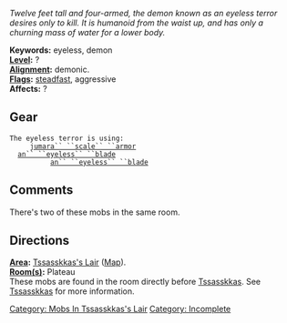 *Twelve feet tall and four-armed, the demon known as an eyeless terror
desires only to kill. It is humanoid from the waist up, and has only a
churning mass of water for a lower body.*

**Keywords:** eyeless, demon  
**[Level](Level "wikilink"):** ?  
**[Alignment](Alignment "wikilink"):** demonic.  
**[Flags](:Category:_Mob_Types "wikilink"):**
[steadfast](Sentinel_Mobs "wikilink"), aggressive  
**Affects:** ?  

## Gear

`The eyeless terror is using:`  
<worn on body>`     `[`jumara`` ``scale`` ``armor`](Jumara_Scale_Armor "wikilink")  
<held in offhand>`  `[`an`` ``eyeless`` ``blade`](Eyeless_Blade "wikilink")  
<wielded>`          `[`an`` ``eyeless`` ``blade`](Eyeless_Blade "wikilink")

## Comments

There's two of these mobs in the same room.

## Directions

**[Area](:Category:_Areas "wikilink"):** [ Tssasskkas's
Lair](:Category:_Tssasskkas's_Lair "wikilink")
([Map](Tssasskkas's_Lair_Map "wikilink")).  
**[Room(s)](:Category:_Rooms "wikilink"):** Plateau  
These mobs are found in the room directly before
[Tssasskkas](Tssasskkas "wikilink"). See
[Tssasskkas](Tssasskkas "wikilink") for more information.

[Category: Mobs In Tssasskkas's
Lair](Category:_Mobs_In_Tssasskkas's_Lair "wikilink") [Category:
Incomplete](Category:_Incomplete "wikilink")
